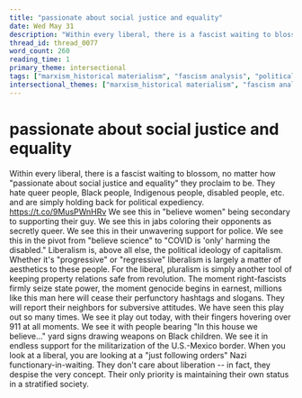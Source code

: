 ```yaml
---
title: "passionate about social justice and equality"
date: Wed May 31
description: "Within every liberal, there is a fascist waiting to blossom, no matter how 'passionate about social justice and equality' they proclaim to be."
thread_id: thread_0077
word_count: 260
reading_time: 1
primary_theme: intersectional
tags: ["marxism_historical materialism", "fascism analysis", "political economy", "cultural criticism", "covid_public health politics"]
intersectional_themes: ["marxism_historical materialism", "fascism analysis", "political economy", "cultural criticism", "covid_public health politics"]
---
```


# passionate about social justice and equality

Within every liberal, there is a fascist waiting to blossom, no matter how "passionate about social justice and equality" they proclaim to be. They hate queer people, Black people, Indigenous people, disabled people, etc. and are simply holding back for political expediency. https://t.co/9MusPWnHRv We see this in "believe women" being secondary to supporting their guy. We see this in jabs coloring their opponents as secretly queer. We see this in their unwavering support for police. We see this in the pivot from "believe science" to "COVID is 'only' harming the disabled." Liberalism is, above all else, the political ideology of capitalism. Whether it's "progressive" or "regressive" liberalism is largely a matter of aesthetics to these people. For the liberal, pluralism is simply another tool of keeping property relations safe from revolution. The moment right-fascists firmly seize state power, the moment genocide begins in earnest, millions like this man here will cease their perfunctory hashtags and slogans. They will report their neighbors for subversive attitudes. We have seen this play out so many times. We see it play out today, with their fingers hovering over 911 at all moments. We see it with people bearing "In this house we believe..." yard signs drawing weapons on Black children. We see it in endless support for the militarization of the U.S.-Mexico border. When you look at a liberal, you are looking at a "just following orders" Nazi functionary-in-waiting. They don't care about liberation -- in fact, they despise the very concept. Their only priority is maintaining their own status in a stratified society.